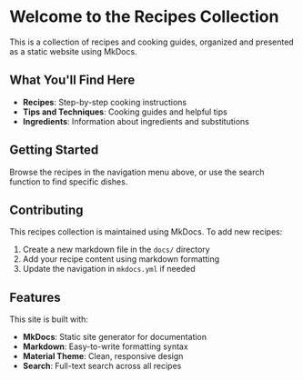 # Welcome to the Recipes Collection

This is a collection of recipes and cooking guides, organized and presented as a static website using MkDocs.

## What You'll Find Here

- **Recipes**: Step-by-step cooking instructions
- **Tips and Techniques**: Cooking guides and helpful tips
- **Ingredients**: Information about ingredients and substitutions

## Getting Started

Browse the recipes in the navigation menu above, or use the search function to find specific dishes.

## Contributing

This recipes collection is maintained using MkDocs. To add new recipes:

1. Create a new markdown file in the `docs/` directory
2. Add your recipe content using markdown formatting
3. Update the navigation in `mkdocs.yml` if needed

## Features

This site is built with:

- **MkDocs**: Static site generator for documentation
- **Markdown**: Easy-to-write formatting syntax
- **Material Theme**: Clean, responsive design
- **Search**: Full-text search across all recipes
